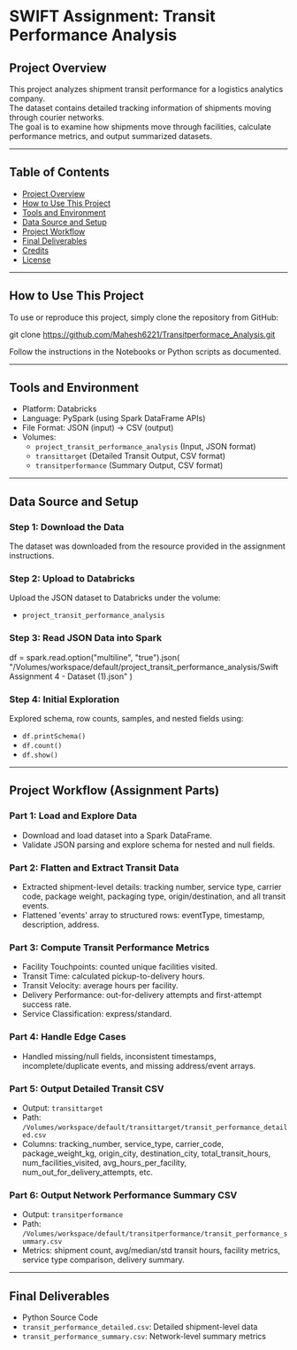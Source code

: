 # SWIFT Assignment: Transit Performance Analysis

## Project Overview

This project analyzes shipment transit performance for a logistics analytics company.  
The dataset contains detailed tracking information of shipments moving through courier networks.  
The goal is to examine how shipments move through facilities, calculate performance metrics, and output summarized datasets.

---

## Table of Contents

- [Project Overview](#project-overview)
- [How to Use This Project](#how-to-use-this-project)
- [Tools and Environment](#tools-and-environment)
- [Data Source and Setup](#data-source-and-setup)
- [Project Workflow](#project-workflow-assignment-parts)
- [Final Deliverables](#final-deliverables)
- [Credits](#credits)
- [License](#license)

---

## How to Use This Project

To use or reproduce this project, simply clone the repository from GitHub:

git clone https://github.com/Mahesh6221/Transitperformace_Analysis.git



Follow the instructions in the Notebooks or Python scripts as documented.

---

## Tools and Environment

- Platform: Databricks  
- Language: PySpark (using Spark DataFrame APIs)  
- File Format: JSON (input) → CSV (output)
- Volumes:
    - `project_transit_performance_analysis` (Input, JSON format)
    - `transittarget` (Detailed Transit Output, CSV format)
    - `transitperformance` (Summary Output, CSV format)

---

## Data Source and Setup

### Step 1: Download the Data
The dataset was downloaded from the resource provided in the assignment instructions.

### Step 2: Upload to Databricks
Upload the JSON dataset to Databricks under the volume:
- `project_transit_performance_analysis`

### Step 3: Read JSON Data into Spark

df = spark.read.option("multiline", "true").json(
"/Volumes/workspace/default/project_transit_performance_analysis/Swift Assignment 4 - Dataset (1).json"
)



### Step 4: Initial Exploration
Explored schema, row counts, samples, and nested fields using:
- `df.printSchema()`
- `df.count()`
- `df.show()`

---

## Project Workflow (Assignment Parts)

### Part 1: Load and Explore Data

- Download and load dataset into a Spark DataFrame.
- Validate JSON parsing and explore schema for nested and null fields.

### Part 2: Flatten and Extract Transit Data

- Extracted shipment-level details: tracking number, service type, carrier code, package weight, packaging type, origin/destination, and all transit events.
- Flattened 'events' array to structured rows: eventType, timestamp, description, address.

### Part 3: Compute Transit Performance Metrics

- Facility Touchpoints: counted unique facilities visited.
- Transit Time: calculated pickup-to-delivery hours.
- Transit Velocity: average hours per facility.
- Delivery Performance: out-for-delivery attempts and first-attempt success rate.
- Service Classification: express/standard.

### Part 4: Handle Edge Cases

- Handled missing/null fields, inconsistent timestamps, incomplete/duplicate events, and missing address/event arrays.

### Part 5: Output Detailed Transit CSV

- Output: `transittarget`
- Path: `/Volumes/workspace/default/transittarget/transit_performance_detailed.csv`
- Columns: tracking_number, service_type, carrier_code, package_weight_kg, origin_city, destination_city, total_transit_hours, num_facilities_visited, avg_hours_per_facility, num_out_for_delivery_attempts, etc.

### Part 6: Output Network Performance Summary CSV

- Output: `transitperformance`
- Path: `/Volumes/workspace/default/transitperformance/transit_performance_summary.csv`
- Metrics: shipment count, avg/median/std transit hours, facility metrics, service type comparison, delivery summary.

---

## Final Deliverables

- Python Source Code
- `transit_performance_detailed.csv`: Detailed shipment-level data
- `transit_performance_summary.csv`: Network-level summary metrics


